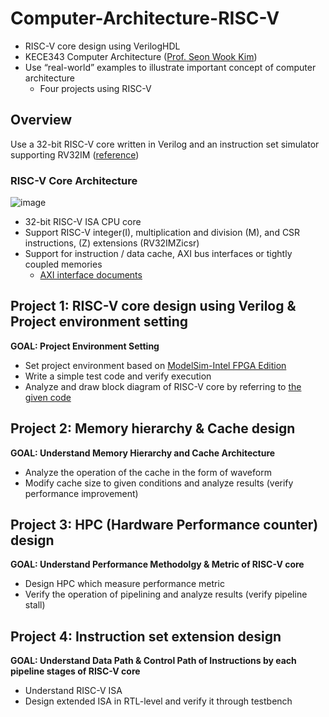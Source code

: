 # Computer-Architecture-RISC-V
* RISC-V core design using VerilogHDL
* KECE343 Computer Architecture ([Prof. Seon Wook Kim](http://compiler.korea.ac.kr/?_ga=2.194478564.854245486.1646472198-316617093.1632121575))
* Use “real-world” examples to illustrate important concept of computer architecture
  * Four projects using RISC-V

## Overview
Use a 32-bit RISC-V core written in Verilog and an instruction set simulator supporting RV32IM ([reference](https://github.com/ultraembedded/riscv))
<br>

### RISC-V Core Architecture
![image](https://user-images.githubusercontent.com/37537248/156884274-9fe0f9ec-cccb-4a1e-9690-0c7d6edd57ae.png)
* 32-bit RISC-V ISA CPU core
* Support RISC-V integer(I), multiplication and division (M), and CSR instructions, (Z) extensions (RV32IMZicsr)
* Support for instruction / data cache, AXI bus interfaces or tightly coupled memories
  * [AXI interface documents](https://www.xilinx.com/support/documentation/ip_documentation/ug761_axi_reference_guide.pdf)

## Project 1: RISC-V core design using Verilog & Project environment setting
**GOAL: Project Environment Setting**
* Set project environment based on [ModelSim-Intel FPGA Edition](https://www.intel.co.kr/content/www/kr/ko/software/programmable/quartus-prime/model-sim.html)
* Write a simple test code and verify execution
* Analyze and draw block diagram of RISC-V core by referring to [the given code](https://github.com/ultraembedded/riscv)

## Project 2: Memory hierarchy & Cache design
**GOAL: Understand Memory Hierarchy and Cache Architecture**
* Analyze the operation of the cache in the form of waveform
* Modify cache size to given conditions and analyze results (verify performance improvement)

## Project 3: HPC (Hardware Performance counter) design
**GOAL: Understand Performance Methodolgy & Metric of RISC-V core**
* Design HPC which measure performance metric
* Verify the operation of pipelining and analyze results (verify pipeline stall)

## Project 4: Instruction set extension design
**GOAL: Understand Data Path & Control Path of Instructions by each pipeline stages of RISC-V core**
* Understand RISC-V ISA
* Design extended ISA in RTL-level and verify it through testbench
